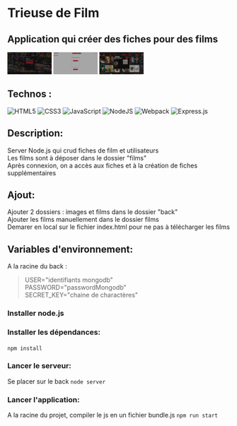 
# Trieuse de Film 

## Application qui créer des fiches pour des films

 <img style="width: 100px;" src="./front/assets/images/readme/connexion.png" alt="connexion">
  <img style="width: 100px;" src="./front/assets/images/readme/creationFiche.png" alt="creation fiche">
   <img style="width: 100px;" src="./front/assets/images/readme/fiche.png" alt="fiche">


## Technos :

![HTML5](https://img.shields.io/badge/html5-%23E34F26.svg?style=for-the-badge&logo=html5&logoColor=white)
![CSS3](https://img.shields.io/badge/css3-%231572B6.svg?style=for-the-badge&logo=css3&logoColor=white)
![JavaScript](https://img.shields.io/badge/javascript-%23323330.svg?style=for-the-badge&logo=javascript&logoColor=%23F7DF1E)
![NodeJS](https://img.shields.io/badge/node.js-6DA55F?style=for-the-badge&logo=node.js&logoColor=white)
![Webpack](https://img.shields.io/badge/webpack-%238DD6F9.svg?style=for-the-badge&logo=webpack&logoColor=black)
![Express.js](https://img.shields.io/badge/express.js-%23404d59.svg?style=for-the-badge&logo=express&logoColor=%2361DAFB)

## Description:
Server Node.js qui crud fiches de film et utilisateurs<br>
Les films sont à déposer dans le dossier "films"<br>
Après connexion, on a accès aux fiches et à la création de fiches supplémentaires<br>

## Ajout:
Ajouter 2 dossiers : images et films dans le dossier "back"<br>
Ajouter les films manuellement dans le dossier films<br>
Demarer en local sur le fichier index.html pour ne pas à télécharger les films
 
## Variables d'environnement:
A la racine du back : <br>
> USER="identifiants mongodb"<br>
> PASSWORD="passwordMongodb"<br>
> SECRET_KEY="chaine de charactères"<br>

### Installer node.js

### Installer les dépendances:

`npm install`

### Lancer le serveur:
Se placer sur le back
`node server`

### Lancer l'application:
A la racine du projet, compiler le js en un fichier bundle.js
`npm run start`
